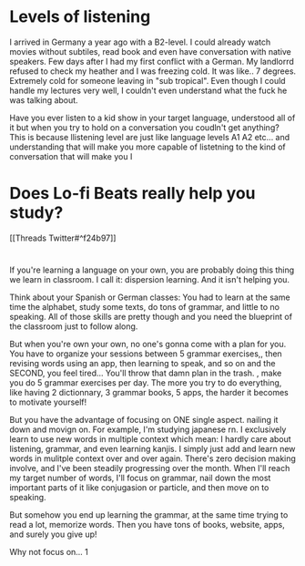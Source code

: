 # Levels of listening
I arrived in Germany a year ago with a B2-level. I could already watch movies without subtiles, read book and even have conversation with native speakers.  Few days after I had my first conflict with a German. My landlorrd refused to check my heather and I was freezing cold. It was like.. 7 degrees. Extremely cold for someone leaving in "sub tropical". 
Even though I could handle my lectures very well, I couldn't even understand what the fuck he was talking about. 

Have you ever listen to a kid show in your target language, understood all of it but when you try to hold on a conversation you coudln't get anything? This is because llistening level are just like language levels A1 A2 etc... and understanding that will make you more capable of listetning to the kind of conversation that will make you
I
# Does Lo-fi Beats really help you study?
[[Threads Twitter#^f24b97]]

# 
If you're learning a language on your own, you are probably doing this thing we learn in classroom. I call it: dispersion learning. And it isn't helping you. 

Think about your Spanish or German classes: You had to learn at the same time the alphabet, study some texts, do tons of grammar, and little to no speaking. All of those skills are pretty though and you need the blueprint of the classroom just to follow along. 

But when you're own your own, no one's gonna come with a plan for you. You have to organize your sessions between 5 grammar exercises,, then revising words using an app, then learning to speak, and so on and the SECOND, you feel tired... You'll throw that damn plan in the trash. , make you do 5 grammar exercises per day. The more you try to do everything, like having 2 dictionnary, 3 grammar books, 5 apps, the harder it becomes to motivate yourself!

But you have the advantage of focusing on ONE single aspect. nailing it down and movign on. For example, I'm studying japanese rn. I exclusively learn to use new words in multiple context which mean: I hardly care about listening, grammar, and even learning kanjis. 
I simply just add and learn new words in mulitple context over and over again. There's zero decision making involve, and I've been steadily progressing over the month. 
When I'll reach my target number of words,  I'll focus on grammar, nail down the most important parts of it like conjugasion or particle, and then move on to speaking.


But somehow you end up learning the grammar, at the same time trying to read a lot, memorize words. Then you have tons of books, website, apps, and surely you give up! 

Why not focus on... 1